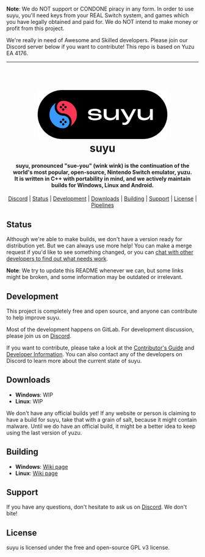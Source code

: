 <!--
SPDX-FileCopyrightText: 2024 suyu emulator project
SPDX-License-Identifier: GPL v3
-->

**Note**: We do NOT support or CONDONE piracy in any form. In order to use suyu, you'll need keys from your REAL Switch system, and games which you have legally obtained and paid for. We do NOT intend to make money or profit from this project.

We're really in need of Awesome and Skilled developers. Please join our Discord server below if you want to contribute!
This repo is based on Yuzu EA 4176.

<hr />

<h1 align="center">
  <br>
  <a href="https://suyu.dev"><img src="dist/readme/suyu__Logo-Pill.svg" alt="suyu" height="128"></a>
  <br>
  <b>suyu</b>
  <br>
</h1>

<h4 align="center"><b>suyu</b>, pronounced "sue-you" (wink wink) is the continuation of the world's most popular, open-source, Nintendo Switch emulator, yuzu.
<br>
It is written in C++ with portability in mind, and we actively maintain builds for Windows, Linux and Android.
</h4>

<p align="center">
  <a href="https://discord.gg/suyu">Discord</a> |
  <a href="#status">Status</a> |
  <a href="#development">Development</a> |
  <a href="#downloads">Downloads</a> |
  <a href="#building">Building</a> |
  <a href="#support">Support</a> |
  <a href="#license">License</a> |
  <a href="https://gitlab.com/suyu-emu/suyu/-/pipelines">Pipelines</a>
</p>

## Status

Although we're able to make builds, we don't have a version ready for distribution yet. But we can always use more help! You can make a merge request if you'd like to see something changed, or you can [chat with other developers to find out what needs work](https://discord.gg/suyu).

**Note**: We try to update this README whenever we can, but some links might be broken, and some information may be outdated or irrelevant.

## Development

This project is completely free and open source, and anyone can contribute to help improve suyu.

Most of the development happens on GitLab. For development discussion, please join us on [Discord](https://discord.gg/suyu).

If you want to contribute, please take a look at the [Contributor's Guide](https://gitlab.com/suyu-emu/suyu/-/wikis/Contributing) and [Developer Information](https://gitlab.com/suyu-emu/suyu/-/wikis/Developer-Information).
You can also contact any of the developers on Discord to learn more about the current state of suyu.

## Downloads

* __Windows__: WIP
* __Linux__: WIP

We don't have any official builds yet! If any website or person is claiming to have a build for suyu, take that with a grain of salt, because it might contain malware. Until we do have an official build, it might be a better idea to keep using the last version of yuzu.

## Building

* __Windows__: [Wiki page](https://gitlab.com/suyu-emu/suyu/-/wikis/Building-for-Windows)
* __Linux__: [Wiki page](https://gitlab.com/suyu-emu/suyu/-/wikis/Building-for-Linux)



## Support

If you have any questions, don't hesitate to ask us on [Discord](https://discord.gg/suyu). We don't bite!


## License

suyu is licensed under the free and open-source GPL v3 license.
